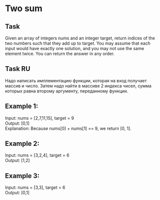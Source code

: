 # Two sum

## Task
Given an array of integers nums and an integer target, return indices of the two numbers such that they add up to target.
You may assume that each input would have exactly one solution, and you may not use the same element twice.
You can return the answer in any order.

## Task RU
Надо написать имплементацию функции, которая на вход получает массив и число.
Затем надо найти в массиве 2 индекса чисел, сумма которых равна второму аргументу, переданному функции.


## Example 1:
Input: nums = [2,7,11,15], target = 9  
Output: [0,1]  
Explanation: Because nums[0] + nums[1] == 9, we return [0, 1].


## Example 2:
Input: nums = [3,2,4], target = 6  
Output: [1,2]  


## Example 3:
Input: nums = [3,3], target = 6  
Output: [0,1]  

